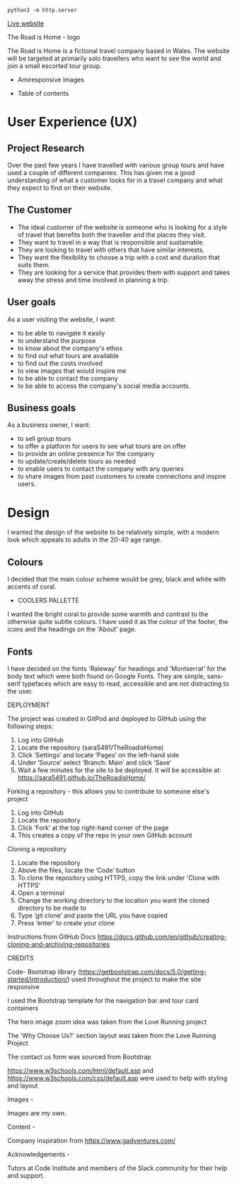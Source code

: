 `python3 -m http.server`

<a href="#">Live website</a>

The Road is Home - logo

The Road is Home is a fictional travel company based in Wales. The website will be targeted at primarily solo travellers who want to see the world and join a small escorted tour group.

- Amiresponsive images

- Table of contents

 # User Experience (UX)

## Project Research
Over the past few years I have travelled with various group tours and have used a couple of different companies. This has given me a good understanding of what a customer looks for in a travel company and what they expect to find on their website.

## The Customer
- The ideal customer of the website is someone who is looking for a style of travel that benefits both the traveller and the places they visit.
- They want to travel in a way that is responsible and sustainable.
- They are looking to travel with others that have similar interests.
- They want the flexibility to choose a trip with a cost and duration that suits them.
- They are looking for a service that provides them with support and takes away the stress and time involved in planning a trip.

## User goals

As a user visiting the website, I want:

- to be able to navigate it easily
- to understand the purpose
- to know about the company's ethos
- to find out what tours are available
- to find out the costs involved
- to view images that would inspire me
- to be able to contact the company
- to be able to access the company's social media accounts.

## Business goals

As a business owner, I want:

- to sell group tours
- to offer a platform for users to see what tours are on offer
- to provide an online presence for the company
- to update/create/delete tours as needed
- to enable users to contact the company with any queries
- to share images from past customers to create connections and inspire users.


# Design

I wanted the design of the website to be relatively simple, with a modern look which appeals to adults in the 20-40 age range.

## Colours

I decided that the main colour scheme would be grey, black and white with accents of coral.

- COOLERS PALLETTE

I wanted the bright coral to provide some warmth and contrast to the otherwise quite subtle colours. I have used it as the colour of the footer, the icons and the headings on the 'About' page.

## Fonts

I have decided on the fonts 'Raleway' for headings and 'Montserrat' for the body text which were both found on Google Fonts. They are simple, sans-serif typefaces which are easy to read, accessible and are not distracting to the user.









DEPLOYMENT

The project was created in GitPod and deployed to GitHub using the following steps:

1. Log into GitHub
2. Locate the repository (sara5491/TheRoadisHome)
3. Click ‘Settings’ and locate ‘Pages’ on the left-hand side
4. Under ’Source’ select ‘Branch: Main’ and click ‘Save’
5. Wait a few minutes for the site to be deployed. It will be accessible at: https://sara5491.github.io/TheRoadisHome/


Forking a repository - this allows you to contribute to someone else's project

1. Log into GitHub
2. Locate the repository
3. Click ‘Fork’ at the top right-hand corner of the page
4. This creates a copy of the repo in your own GitHub account

Cloning a repository

1. Locate the repository
2. Above the files, locate the ‘Code’ button
3. To clone the repository using HTTPS, copy the link under 'Clone with HTTPS’
4. Open a terminal
5. Change the working directory to the location you want the cloned directory to be made to
6. Type ‘git clone’ and paste the URL you have copied
7. Press ‘enter’ to create your clone

Instructions from GitHub Docs https://docs.github.com/en/github/creating-cloning-and-archiving-repositories

CREDITS

Code-
Bootstrap library (https://getbootstrap.com/docs/5.0/getting-started/introduction/) used throughout the project to make the site responsive

I used the Bootstrap template for the navigation bar and tour card containers

The hero image zoom idea was taken from the Love Running project

The 'Why Choose Us?' section layout was taken from the Love Running Project

The contact us form was sourced from Bootstrap

https://www.w3schools.com/html/default.asp and https://www.w3schools.com/css/default.asp were used to help with styling and layout



Images -

Images are my own.


Content -

Company inspiration from https://www.gadventures.com/


Acknowledgements -

Tutors at Code Institute and members of the Slack community for their help and support.



